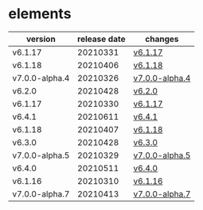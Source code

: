 # elements	


|version|release date|changes|
|---|---|---|
|v6.1.17|20210331|[v6.1.17](./v6.1.17-20210331.md)|
|v6.1.18|20210406|[v6.1.18](./v6.1.18-20210406.md)|
|v7.0.0-alpha.4|20210326|[v7.0.0-alpha.4](./v7.0.0-alpha.4-20210326.md)|
|v6.2.0|20210428|[v6.2.0](./v6.2.0-20210428.md)|
|v6.1.17|20210330|[v6.1.17](./v6.1.17-20210330.md)|
|v6.4.1|20210611|[v6.4.1](./v6.4.1-20210611.md)|
|v6.1.18|20210407|[v6.1.18](./v6.1.18-20210407.md)|
|v6.3.0|20210428|[v6.3.0](./v6.3.0-20210428.md)|
|v7.0.0-alpha.5|20210329|[v7.0.0-alpha.5](./v7.0.0-alpha.5-20210329.md)|
|v6.4.0|20210511|[v6.4.0](./v6.4.0-20210511.md)|
|v6.1.16|20210310|[v6.1.16](./v6.1.16-20210310.md)|
|v7.0.0-alpha.7|20210413|[v7.0.0-alpha.7](./v7.0.0-alpha.7-20210413.md)|

